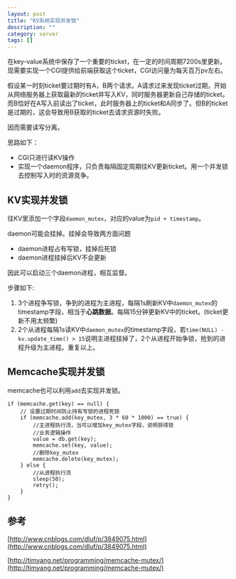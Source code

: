 ```yaml
---
layout: post
title: "KV系统实现并发锁"
description: ""
category: server
tags: []
---
```


在key-value系统中保存了一个重要的ticket，在一定的时间周期7200s里更新。现需要实现一个CGI提供给前端获取这个ticket，CGI访问量为每天百万pv左右。

假设某一时刻ticket要过期时有A，B两个请求。A请求过来发现ticket过期，开始从网络服务器上获取最新的ticket并写入KV，同时服务器更新自己存储的ticket。而B恰好在A写入前读出了ticket，此时服务器上的ticket和A同步了。但B的ticket是过期的，这会导致用B获取的ticket去请求资源时失败。

因而需要读写分离。

思路如下：

* CGI只进行读KV操作
* 实现一个daemon程序，只负责每隔固定周期往KV更新ticket。用一个并发锁去控制写入时的资源竞争。

## KV实现并发锁

往KV里添加一个字段`daemon_mutex`，对应的value为`pid + timestamp`。

daemon可能会挂掉。挂掉会导致两方面问题

* daemon进程占有写锁，挂掉后死锁
* daemon进程挂掉后KV不会更新

因此可以启动三个daemon进程，相互监督。

步骤如下:

1. 3个进程争写锁，争到的进程为主进程，每隔1s刷新KV中`daemon_mutex`的timestamp字段，相当于**心跳数据**。每隔15分钟更新KV中的ticket。(ticket更新不用太频繁)
2. 2个从进程每隔1s读KV中`daemon_mutex`的timestamp字段，若`time(NULL) - kv.update_time() > 15`说明主进程挂掉了，2个从进程开始争锁，抢到的进程升级为主进程。重复以上。

## Memcache实现并发锁

memcache也可以利用`add`去实现并发锁。

```
if (memcache.get(key) == null) {
    // 设置过期时间防止持有写锁的进程死锁
    if (memcache.add(key_mutex, 3 * 60 * 1000) == true) {
        //主进程执行流，当可以增加key_mutex字段，说明获得锁
        //业务逻辑操作
        value = db.get(key);
        memcache.set(key, value);
        //删除key_mutex
        memcache.delete(key_mutex);
    } else {
        //从进程执行流
        sleep(50);
        retry();
    }
}
```


## 参考
[http://www.cnblogs.com/dluf/p/3849075.html](http://www.cnblogs.com/dluf/p/3849075.html)

[http://timyang.net/programming/memcache-mutex/](http://timyang.net/programming/memcache-mutex/)
